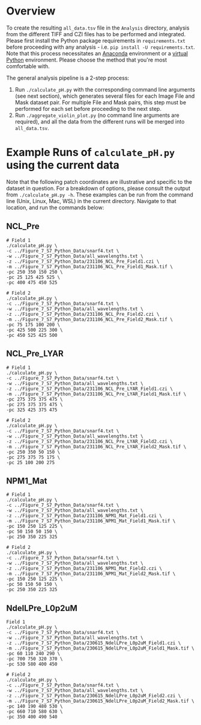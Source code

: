 # Overview

To create the resulting `all_data.tsv` file in the `Analysis` directory, analysis from the different TIFF and CZI files has to be performed and integrated. Please first install the Python package requirements in `requirements.txt` before proceeding with any analysis - i.e. `pip install -U requirements.txt`. Note that this process necessitates an [Anaconda](https://docs.anaconda.com/free/anaconda/install/index.html) environment or a [virtual Python](https://docs.python.org/3/library/venv.html) environment. Please choose the method that you're most comfortable with.

The general analysis pipeline is a 2-step process:

1. Run `./calculate_pH.py` with the corresponding command line arguments (see next section), which generates several files for each Image File and Mask dataset pair. For multiple File and Mask pairs, this step must be performed for each set before proceeding to the next step.
2. Run `./aggregate_violin_plot.py` (no command line arguments are required), and all the data from the different runs will be merged into `all_data.tsv`.


# Example Runs of `calculate_pH.py` using the current data

Note that the following patch coordinates are illustrative and specific to the dataset in question. For a breakdown of options, please consult the output from `./calculate_pH.py -h`. These examples can be run from the command line (Unix, Linux, Mac, WSL) in the current directory. Navigate to that location, and run the commands below:

## NCL_Pre

```
# Field 1
./calculate_pH.py \
-c ../Figure_7_S7_Python_Data/snarf4.txt \
-w ../Figure_7_S7_Python_Data/all_wavelengths.txt \
-z ../Figure_7_S7_Python_Data/231106_NCL_Pre_Field1.czi \
-m ../Figure_7_S7_Python_Data/231106_NCL_Pre_Field1_Mask.tif \
-pc 250 350 150 250 \
-pc 25 125 425 525 \
-pc 400 475 450 525

# Field 2
./calculate_pH.py \
-c ../Figure_7_S7_Python_Data/snarf4.txt \
-w ../Figure_7_S7_Python_Data/all_wavelengths.txt \
-z ../Figure_7_S7_Python_Data/231106_NCL_Pre_Field2.czi \
-m ../Figure_7_S7_Python_Data/231106_NCL_Pre_Field2_Mask.tif \
-pc 75 175 100 200 \
-pc 425 500 225 300 \
-pc 450 525 425 500
```

## NCL_Pre_LYAR

```
# Field 1
./calculate_pH.py \
-c ../Figure_7_S7_Python_Data/snarf4.txt \
-w ../Figure_7_S7_Python_Data/all_wavelengths.txt \
-z ../Figure_7_S7_Python_Data/231106_NCL_Pre_LYAR_Field1.czi \
-m ../Figure_7_S7_Python_Data/231106_NCL_Pre_LYAR_Field1_Mask.tif \
-pc 275 375 375 475 \
-pc 275 375 375 475 \
-pc 325 425 375 475

# Field 2
./calculate_pH.py \
-c ../Figure_7_S7_Python_Data/snarf4.txt \
-w ../Figure_7_S7_Python_Data/all_wavelengths.txt \
-z ../Figure_7_S7_Python_Data/231106_NCL_Pre_LYAR_Field2.czi \
-m ../Figure_7_S7_Python_Data/231106_NCL_Pre_LYAR_Field2_Mask.tif \
-pc 250 350 50 150 \
-pc 275 375 75 175 \
-pc 25 100 200 275
```


## NPM1_Mat

```
# Field 1
./calculate_pH.py \
-c ../Figure_7_S7_Python_Data/snarf4.txt \
-w ../Figure_7_S7_Python_Data/all_wavelengths.txt \
-z ../Figure_7_S7_Python_Data/231106_NPM1_Mat_Field1.czi \
-m ../Figure_7_S7_Python_Data/231106_NPM1_Mat_Field1_Mask.tif \
-pc 150 250 125 225 \
-pc 50 150 50 150 \
-pc 250 350 225 325

# Field 2
./calculate_pH.py \
-c ../Figure_7_S7_Python_Data/snarf4.txt \
-w ../Figure_7_S7_Python_Data/all_wavelengths.txt \
-z ../Figure_7_S7_Python_Data/231106_NPM1_Mat_Field2.czi \
-m ../Figure_7_S7_Python_Data/231106_NPM1_Mat_Field2_Mask.tif \
-pc 150 250 125 225 \
-pc 50 150 50 150 \
-pc 250 350 225 325
```


## NdelLPre_L0p2uM

```
Field 1
./calculate_pH.py \
-c ../Figure_7_S7_Python_Data/snarf4.txt \
-w ../Figure_7_S7_Python_Data/all_wavelengths.txt \
-z ../Figure_7_S7_Python_Data/230615_NdelLPre_L0p2uM_Field1.czi \
-m ../Figure_7_S7_Python_Data/230615_NdelLPre_L0p2uM_Field1_Mask.tif \
-pc 60 110 240 290 \
-pc 700 750 320 370 \
-pc 530 580 400 450

# Field 2
./calculate_pH.py \
-c ../Figure_7_S7_Python_Data/snarf4.txt \
-w ../Figure_7_S7_Python_Data/all_wavelengths.txt \
-z ../Figure_7_S7_Python_Data/230615_NdelLPre_L0p2uM_Field2.czi \
-m ../Figure_7_S7_Python_Data/230615_NdelLPre_L0p2uM_Field2_Mask.tif \
-pc 140 190 480 530 \
-pc 660 710 580 630 \
-pc 350 400 490 540
```